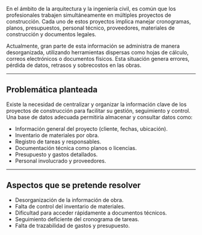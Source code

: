 
En el ámbito de la arquitectura y la ingeniería civil, es común que los profesionales trabajen simultáneamente en múltiples proyectos de construcción. Cada uno de estos proyectos implica manejar cronogramas, planos, presupuestos, personal técnico, proveedores, materiales de construcción y documentos legales.

Actualmente, gran parte de esta información se administra de manera desorganizada, utilizando herramientas dispersas como hojas de cálculo, correos electrónicos o documentos físicos. Esta situación genera errores, pérdida de datos, retrasos y sobrecostos en las obras.

---

##  Problemática planteada

Existe la necesidad de centralizar y organizar la información clave de los proyectos de construcción para facilitar su gestión, seguimiento y control. Una base de datos adecuada permitiría almacenar y consultar datos como:

- Información general del proyecto (cliente, fechas, ubicación).
- Inventario de materiales por obra.
- Registro de tareas y responsables.
- Documentación técnica como planos o licencias.
- Presupuesto y gastos detallados.
- Personal involucrado y proveedores.

---

## Aspectos que se pretende resolver

- Desorganización de la información de obra.
- Falta de control del inventario de materiales.
- Dificultad para acceder rápidamente a documentos técnicos.
- Seguimiento deficiente del cronograma de tareas.
- Falta de trazabilidad de gastos y presupuesto.
